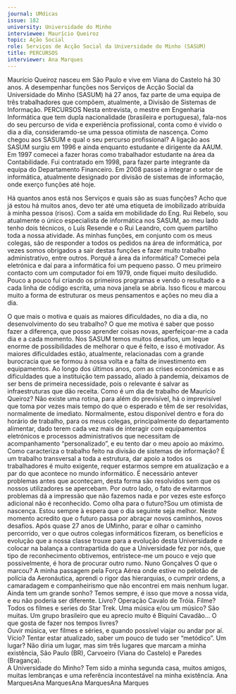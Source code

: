 ```yaml
---
journal: UMdicas 
issue: 182
university: Universidade do Minho
interviewee: Maurício Queiroz
topic: Ação Social
role: Serviços de Acção Social da Universidade do Minho (SASUM)
title: PERCURSOS
interviewer: Ana Marques
---
```



Maurício Queiroz nasceu em São Paulo e vive em Viana do Castelo há 30 anos.  A desempenhar 
funções nos Serviços de Acção Social da Universidade do Minho (SASUM) há 27 anos, faz 
parte de uma equipa de três trabalhadores que compõem, atualmente, a Divisão de Sistemas 
de Informação. 
PERCURSOS
Nesta entrevista, o mestre em Engenharia 
Informática que tem dupla nacionalidade 
(brasileira e portuguesa), fala-nos 
do seu percurso de vida e experiência 
profissional, conta como é vivido o dia a dia, 
consideramdo-se uma pessoa otimista de 
nascença. 
Como chegou aos SASUM e qual o seu 
percurso profissional? 
A ligação aos SASUM surgiu em 1996 e 
ainda enquanto estudante e dirigente da 
AAUM. Em 1997 comecei a fazer horas 
como trabalhador estudante na área da 
Contabilidade. Fui contratado em 1998, 
para fazer parte integrante da equipa 
do Departamento Financeiro. Em 2008 
passei a integrar o setor de informática, 
atualmente designado por divisão de 
sistemas de informação, onde exerço 
funções até hoje.
 
Há quantos anos está nos Serviços e quais 
são as suas funções?
Acho que já estou há muitos anos, devo 
ter até uma etiqueta de imobilizado 
atribuída à minha pessoa (risos). Com a 
saída em mobilidade do Eng. Rui Rebelo, 
sou atualmente o único especialista de 
informática nos SASUM, ao meu lado 
tenho dois técnicos, o Luís Resende e o 
Rui Leandro, com quem partilho toda a 
nossa atividade. As minhas funções, em 
conjunto com os meus colegas, são de 
responder a todos os pedidos na área de 
informática, por vezes somos obrigados a 
sair destas funções e fazer muito trabalho 
administrativo, entre outros.
Porquê a área da informática? 
Comecei pela eletrónica e daí para a 
informática foi um pequeno passo. O meu 
primeiro contacto com um computador 
foi em 1979, onde fiquei muito desiludido. 
Pouco a pouco fui criando os primeiros 
programas e vendo o resultado e a cada 
linha de código escrita, uma nova janela 
se abria. Isso ficou e marcou muito a forma de estruturar os meus pensamentos 
e ações no meu dia a dia.
  
O que mais o motiva e quais as 
maiores dificuldades, no dia a dia, no 
desenvolvimento do seu trabalho?
O que me motiva é saber que posso 
fazer a diferença, que posso aprender 
coisas novas, aperfeiçoar-me a cada dia 
e a cada momento. Nos SASUM temos 
muitos desafios, um leque enorme de 
possibilidades de melhorar o que é feito, e 
isso é motivador. As maiores dificuldades 
estão, atualmente, relacionadas com a 
grande burocracia que se formou à 
nossa volta e a falta de investimento 
em equipamentos. Ao longo dos últimos 
anos, com as crises económicas e as 
dificuldades que a instituição tem 
passado, aliado à pandemia, deixamos 
de ser bens de primeira necessidade, pois 
o relevante é salvar as infraestruturas que 
dão receita.
Como é um dia de trabalho de Maurício 
Queiroz?
Não existe uma rotina, para além do 
previsível, há o imprevisível que toma por vezes mais tempo do que o esperado 
e têm de ser resolvidas, normalmente de 
imediato. Normalmente, estou disponível 
dentro e fora do horário de trabalho, 
para os meus colegas, principalmente do 
departamento alimentar, dado terem cada 
vez mais  de interagir com equipamentos 
eletrónicos e processos administrativos 
que necessitam de acompanhamento 
“personalizado”, e eu tento dar o meu 
apoio ao máximo.
Como caracteriza o trabalho feito na 
divisão de sistemas de informação?
É um trabalho transversal a toda 
a estrutura, dar apoio a todos os 
trabalhadores é muito exigente, requer 
estarmos sempre em atualização e a par 
do que acontece no mundo informático. 
É necessário antever problemas antes que 
aconteçam, desta forma são resolvidos 
sem que os nossos utilizadores se 
apercebam. Por outro lado, o fato de 
evitarmos problemas dá a impressão que 
não fazemos nada e por vezes este esforço 
adicional não é reconhecido.
Como olha para o futuro?Sou um otimista de nascença. Estou 
sempre à espera que o dia seguinte seja 
melhor. Neste momento acredito que o 
futuro passa por abraçar novos caminhos, 
novos desafios. Após quase 27 anos 
de UMinho, parar e olhar o caminho 
percorrido, ver o que outros colegas 
informáticos fizeram, os benefícios 
e evolução que a nossa classe trouxe 
para a evolução desta Universidade e 
colocar na balança a contrapartida do 
que a Universidade fez por nós, que 
tipo de reconhecimento obtivemos, 
entristece-me um pouco e vejo que 
possivelmente, é hora de procurar outro 
rumo.     Nuno Gonçalves
O que o marcou?
A minha passagem pela Força Aérea 
onde estive no pelotão de polícia 
da Aeronáutica, aprendi o rigor das 
hierarquias, o cumprir ordens, a 
camaradagem e companheirismo que 
não encontrei em mais nenhum lugar.  
Ainda tem um grande sonho?
Temos sempre, é isso que move a nossa 
vida, e eu não poderia ser diferente.
Livro? 
Operação Cavalo de Tróia.
Filme?
Todos os filmes e series do Star Trek.
Uma música e/ou um músico?
São muitas. Um grupo brasileiro que eu 
aprecio muito é Biquíni Cavadão...
O que gosta de fazer nos tempos livres?  
Ouvir música, ver filmes e séries, e 
quando possível viajar ou andar por aí.
Vício?
Tentar estar atualizado, saber um pouco 
de tudo ser “metódico”. 
Um lugar?
Não diria um lugar, mas sim três lugares 
que marcam a minha existência, São 
Paulo (BR), Carvoeiro (Viana do Castelo) 
e Paredes (Bragança).  
A Universidade do Minho?
Tem sido a minha segunda casa, 
muitos amigos, muitas lembranças e 
uma referência incontestável na minha 
existência.
Ana MarquesAna MarquesAna MarquesAna Marques